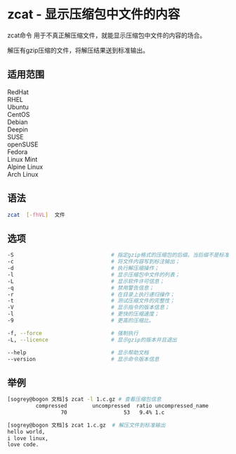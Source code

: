 # zcat - 显示压缩包中文件的内容

zcat命令 用于不真正解压缩文件，就能显示压缩包中文件的内容的场合。

解压有gzip压缩的文件，将解压结果送到标准输出。

## 适用范围

<!-- <div class="svg linux">Linux</div> -->
<div class="svg redhat">RedHat</div>
<div class="svg rhel">RHEL</div>
<div class="svg ubuntu">Ubuntu</div>
<div class="svg centos">CentOS</div>
<div class="svg debian">Debian</div>
<div class="svg deepin">Deepin</div>
<div class="svg suse">SUSE</div>
<div class="svg opensuse">openSUSE</div>
<div class="svg fedora">Fedora</div>
<div class="svg linuxmint">Linux Mint</div>
<!-- <div class="svg mxlinux">MX Linux</div> -->
<div class="svg alpinelinux">Alpine Linux</div>
<div class="svg archlinux">Arch Linux</div>

## 语法

``` bash
zcat  [-fhVL]  文件
```

## 选项

``` bash
-S                               # 指定gzip格式的压缩包的后缀。当后缀不是标准压缩包后缀时使用此选项；
-c                               # 将文件内容写到标注输出；
-d                               # 执行解压缩操作；
-l                               # 显示压缩包中文件的列表；
-L                               # 显示软件许可信息；
-q                               # 禁用警告信息；
-r                               # 在目录上执行递归操作；
-t                               # 测试压缩文件的完整性；
-V                               # 显示指令的版本信息；
-l                               # 更快的压缩速度；
-9                               # 更高的压缩比。

-f, --force                      # 强制执行
-L, --licence                    # 显示gzip的版本并且退出

--help                           # 显示帮助文档
--version                        # 显示命令版本信息
```
## 举例

``` bash
[sogrey@bogon 文档]$ zcat -l 1.c.gz # 查看压缩包信息
         compressed        uncompressed  ratio uncompressed_name
                 70                  53   9.4% 1.c
```

``` bash
[sogrey@bogon 文档]$ zcat 1.c.gz  # 解压文件到标准输出
hello world,
i love linux,
love code.
```
